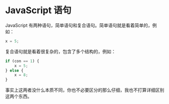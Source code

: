 # JavaScript 语句

JavaScript 有两种语句，简单语句和复合语句。简单语句就是看着简单的，例如：

```js
x = 5;
```

复合语句就是看着很复杂的，包含了多个结构的，例如：

```js
if (con == 1) {
	x = 5;
} else {
	x = 8;
}
```

事实上这两者没什么本质不同，你也不必要区分的那么仔细，我也不打算详细区别这两个东西。

